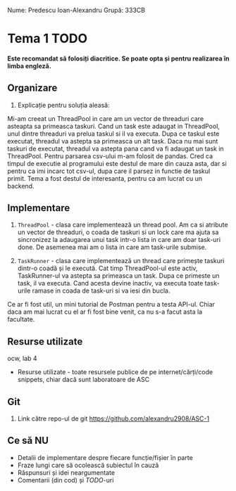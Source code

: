 Nume: Predescu Ioan-Alexandru
Grupă: 333CB

# Tema 1 TODO
#### Este recomandat să folosiți diacritice. Se poate opta și pentru realizarea în limba engleză. 

Organizare
-
1. Explicație pentru soluția aleasă:

  Mi-am creeat un ThreadPool in care am un vector de threaduri care asteapta sa primeasca taskuri. Cand un task este adaugat
  in ThreadPool, unul dintre threaduri va prelua taskul si il va executa. Dupa ce taskul este executat, threadul va astepta
  sa primeasca un alt task. Daca nu mai sunt taskuri de executat, threadul va astepta pana cand va fi adaugat un task in ThreadPool.
  Pentru parsarea csv-ului m-am folosit de pandas. Cred ca timpul de executie al programului este destul de mare din cauza asta,
  dar si pentru ca imi incarc tot csv-ul, dupa care il parsez in functie de taskul primit.
  Tema a fost destul de interesanta, pentru ca am lucrat cu un backend.



Implementare
-

1. `ThreadPool` - clasa care implementează un thread pool.
  Am ca si atribute un vector de threaduri, o coada de taskuri si un lock care ma ajuta sa sincronizez la adaugarea unui task intr-o
  lista in care am doar task-uri done. De asemenea mai am o lista in care am task-urile submise.

2. `TaskRunner` - clasa care implementează un thread care primește taskuri dintr-o coadă și le execută.
  Cat timp ThreadPool-ul este activ, TaskRunner-ul va astepta sa primeasca un task. Dupa ce primeste un task, il va executa.
  Cand acesta devine inactiv, va executa toate task-urile ramase in coada de task-uri si va iesi din bucla.

  Ce ar fi fost util, un mini tutorial de Postman pentru a testa API-ul.
  Chiar daca am mai lucrat cu el ar fi fost bine venit, ca nu s-a facut asta la facultate.



Resurse utilizate
- 
ocw, lab 4 

* Resurse utilizate - toate resursele publice de pe internet/cărți/code snippets, chiar dacă sunt laboratoare de ASC

Git
-
1. Link către repo-ul de git
https://github.com/alexandru2908/ASC-1

Ce să **NU**
-
* Detalii de implementare despre fiecare funcție/fișier în parte
* Fraze lungi care să ocolească subiectul în cauză
* Răspunsuri și idei neargumentate
* Comentarii (din cod) și *TODO*-uri


